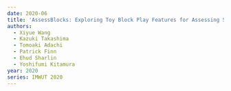 ```yaml
---
date: 2020-06
title: 'AssessBlocks: Exploring Toy Block Play Features for Assessing Stress in Young Children after Natural Disasters'
authors:
  - Xiyue Wang
  - Kazuki Takashima
  - Tomoaki Adachi
  - Patrick Finn
  - Ehud Sharlin
  - Yoshifumi Kitamura
year: 2020
series: IMWUT 2020
---
```



